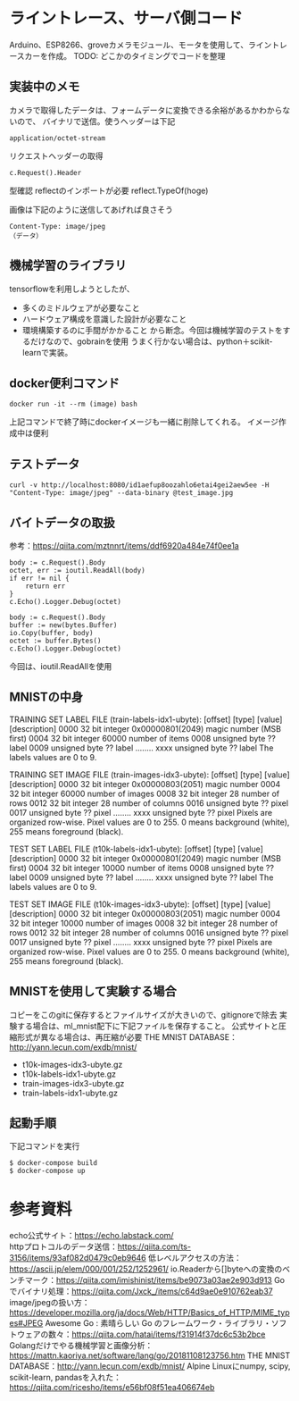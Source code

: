 # ライントレース、サーバ側コード
Arduino、ESP8266、groveカメラモジュール、モータを使用して、ライントレースカーを作成。
TODO: どこかのタイミングでコードを整理

## 実装中のメモ
カメラで取得したデータは、フォームデータに変換できる余裕があるかわからないので、
バイナリで送信。使うヘッダーは下記
```
application/octet-stream
```
リクエストヘッダーの取得
```
c.Request().Header
```
型確認
reflectのインポートが必要
reflect.TypeOf(hoge)

画像は下記のように送信してあげれば良さそう
```
Content-Type: image/jpeg
（データ）
```

## 機械学習のライブラリ
tensorflowを利用しようとしたが、
* 多くのミドルウェアが必要なこと
* ハードウェア構成を意識した設計が必要なこと
* 環境構築するのに手間がかかること
から断念。今回は機械学習のテストをするだけなので、gobrainを使用
うまく行かない場合は、python＋scikit-learnで実装。

## docker便利コマンド
```
docker run -it --rm (image) bash
```
上記コマンドで終了時にdockerイメージも一緒に削除してくれる。
イメージ作成中は便利

## テストデータ
```
curl -v http://localhost:8080/id1aefup8oozahlo6etai4gei2aew5ee -H "Content-Type: image/jpeg" --data-binary @test_image.jpg
```

## バイトデータの取扱
参考：https://qiita.com/mztnnrt/items/ddf6920a484e74f0ee1a
```
body := c.Request().Body
octet, err := ioutil.ReadAll(body)
if err != nil {
    return err
}
c.Echo().Logger.Debug(octet)
```

```
body := c.Request().Body
buffer := new(bytes.Buffer)
io.Copy(buffer, body)
octet := buffer.Bytes()
c.Echo().Logger.Debug(octet)
```
今回は、ioutil.ReadAllを使用

## MNISTの中身
TRAINING SET LABEL FILE (train-labels-idx1-ubyte):
[offset] [type]          [value]          [description]
0000     32 bit integer  0x00000801(2049) magic number (MSB first)
0004     32 bit integer  60000            number of items
0008     unsigned byte   ??               label
0009     unsigned byte   ??               label
........
xxxx     unsigned byte   ??               label
The labels values are 0 to 9.

TRAINING SET IMAGE FILE (train-images-idx3-ubyte):
[offset] [type]          [value]          [description]
0000     32 bit integer  0x00000803(2051) magic number
0004     32 bit integer  60000            number of images
0008     32 bit integer  28               number of rows
0012     32 bit integer  28               number of columns
0016     unsigned byte   ??               pixel
0017     unsigned byte   ??               pixel
........
xxxx     unsigned byte   ??               pixel
Pixels are organized row-wise. Pixel values are 0 to 255. 0 means background (white), 255 means foreground (black).

TEST SET LABEL FILE (t10k-labels-idx1-ubyte):
[offset] [type]          [value]          [description]
0000     32 bit integer  0x00000801(2049) magic number (MSB first)
0004     32 bit integer  10000            number of items
0008     unsigned byte   ??               label
0009     unsigned byte   ??               label
........
xxxx     unsigned byte   ??               label
The labels values are 0 to 9.

TEST SET IMAGE FILE (t10k-images-idx3-ubyte):
[offset] [type]          [value]          [description]
0000     32 bit integer  0x00000803(2051) magic number
0004     32 bit integer  10000            number of images
0008     32 bit integer  28               number of rows
0012     32 bit integer  28               number of columns
0016     unsigned byte   ??               pixel
0017     unsigned byte   ??               pixel
........
xxxx     unsigned byte   ??               pixel
Pixels are organized row-wise. Pixel values are 0 to 255. 0 means background (white), 255 means foreground (black).

## MNISTを使用して実験する場合
コピーをこのgitに保存するとファイルサイズが大きいので、gitignoreで除去
実験する場合は、ml_mnist配下に下記ファイルを保存すること。
公式サイトと圧縮形式が異なる場合は、再圧縮が必要
THE MNIST DATABASE：http://yann.lecun.com/exdb/mnist/

* t10k-images-idx3-ubyte.gz
* t10k-labels-idx1-ubyte.gz
* train-images-idx3-ubyte.gz
* train-labels-idx1-ubyte.gz

## 起動手順
下記コマンドを実行
```
$ docker-compose build
$ docker-compose up
```

# 参考資料
echo公式サイト：https://echo.labstack.com/  
httpプロトコルのデータ送信：https://qiita.com/ts-3156/items/93af082d0479c0eb9646
低レベルアクセスの方法：https://ascii.jp/elem/000/001/252/1252961/
io.Readerから[]byteへの変換のベンチマーク：https://qiita.com/imishinist/items/be9073a03ae2e903d913
Go でバイナリ処理：https://qiita.com/Jxck_/items/c64d9ae0e910762eab37
image/jpegの扱い方：https://developer.mozilla.org/ja/docs/Web/HTTP/Basics_of_HTTP/MIME_types#JPEG
Awesome Go : 素晴らしい Go のフレームワーク・ライブラリ・ソフトウェアの数々：https://qiita.com/hatai/items/f31914f37dc6c53b2bce
Golangだけでやる機械学習と画像分析：https://mattn.kaoriya.net/software/lang/go/20181108123756.htm
THE MNIST DATABASE：http://yann.lecun.com/exdb/mnist/
Alpine Linuxにnumpy, scipy, scikit-learn, pandasを入れた：https://qiita.com/ricesho/items/e56bf08f51ea406674eb

